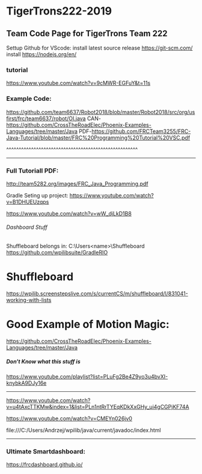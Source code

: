 # TigerTrons222-2019

## Team Code Page for TigerTrons Team 222

Settup Github for VScode:
install latest source release
https://git-scm.com/
install
https://nodejs.org/en/

### tutorial
https://www.youtube.com/watch?v=9cMWR-EGFuY&t=11s


### Example Code:
https://github.com/team6637/Robot2018/blob/master/Robot2018/src/org/usfirst/frc/team6637/robot/OI.java
CAN-https://github.com/CrossTheRoadElec/Phoenix-Examples-Languages/tree/master/Java
PDF-https://github.com/FRCTeam3255/FRC-Java-Tutorial/blob/master/FRC%20Programming%20Tutorial%20VSC.pdf

^^^^^^^^^^^^^^^^^^^^^^^^^^^^^^^^^^^^^^^^^^^^^^^^^^^^^
_____________________________________________________
### Full Tutoriall PDF:
http://team5282.org/images/FRC_Java_Programming.pdf

Gradle Seting up project:
https://www.youtube.com/watch?v=B1DHUEUzqps

https://www.youtube.com/watch?v=wW_djLkD1B8



###### Dashboard Stuff ######
Shuffleboard belongs in: C:\Users\<name>\Shuffleboard
https://github.com/wpilibsuite/GradleRIO

# Shuffleboard
https://wpilib.screenstepslive.com/s/currentCS/m/shuffleboard/l/831041-working-with-lists



# Good Example of Motion Magic:
https://github.com/CrossTheRoadElec/Phoenix-Examples-Languages/tree/master/Java



##### Don't Know what this stuff is #####

https://www.youtube.com/playlist?list=PLuFg2Be4Z9yo3u4bvXI-knybkA9DJy16e
_____________________________________________________________

https://www.youtube.com/watch?v=u4tAxcTTKMw&index=1&list=PLn1ntRrTYEqKDkXxGHy_ui4gCGPjKF74A

https://www.youtube.com/watch?v=CMEYn026jv0

file:///C:/Users/Andrzej/wpilib/java/current/javadoc/index.html


________________________________________________________________

### Ultimate Smartdashboard:
https://frcdashboard.github.io/
